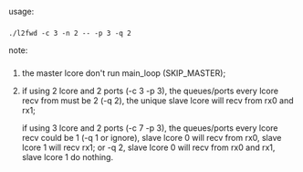 usage:
###
    ./l2fwd -c 3 -n 2 -- -p 3 -q 2

note: 
###
 1. the master lcore don't run main\_loop (SKIP\_MASTER);
 2. if using 2 lcore and 2 ports (-c 3 -p 3), the queues/ports every 
    lcore recv from must be  2 (-q 2), the unique slave lcore will 
    recv from rx0 and rx1;
    
    if using 3 lcore and 2 ports (-c 7 -p 3), the queues/ports every
    lcore recv could be 1 (-q 1 or ignore), slave lcore 0 will recv
    from rx0, slave lcore 1 will recv rx1; or -q 2, slave lcore 0
    will recv from rx0 and rx1, slave lcore 1 do nothing.

